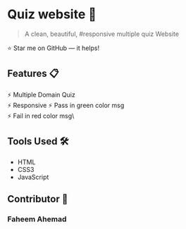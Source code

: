 # Quiz website 📃
> A clean, beautiful, #responsive multiple quiz Website 

:star: Star me on GitHub — it helps!

## Features 📋
⚡️ Multiple Domain Quiz\
⚡️ Responsive
⚡️ Pass in green color msg\
⚡️ Fail in red color msg\


## Tools Used 🛠️
*  HTML
*  CSS3
*  JavaScript

## Contributor 🤝
### Faheem Ahemad
